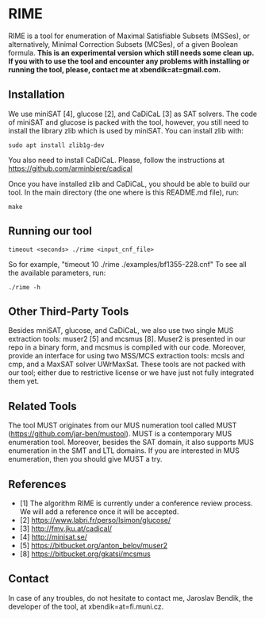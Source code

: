 # RIME

RIME is a tool for enumeration of Maximal Satisfiable Subsets (MSSes), or alternatively, Minimal Correction Subsets (MCSes), of a given Boolean formula. 
**This is an experimental version which still needs some clean up. If you with to use the tool and encounter any problems with installing or running the tool, please, contact me at xbendik=at=gmail.com.**


## Installation
We use miniSAT [4], glucose [2], and CaDiCaL [3] as SAT solvers. The code of miniSAT and glucose is packed with the tool, however, you still need to install the library zlib which is used by miniSAT. You can install zlib with:
```
sudo apt install zlib1g-dev
```

You also need to install CaDiCaL. Please, follow the instructions at https://github.com/arminbiere/cadical

Once you have installed zlib and CaDiCaL, you should be able to build our tool.
In the main directory (the one where is this README.md file), run:
```
make
```

## Running our tool
```
timeout <seconds> ./rime <input_cnf_file>
```

So for example, "timeout 10 ./rime ./examples/bf1355-228.cnf"
To see all the available parameters, run:
```
./rime -h
```

## Other Third-Party Tools
Besides mniSAT, glucose, and CaDiCaL, we also use two single MUS extraction tools: muser2 [5] and mcsmus [8]. Muser2 is presented in our repo in a binary form, and mcsmus is compiled with our code. Moreover, provide an interface for using two MSS/MCS extraction tools: mcsls and cmp, and a MaxSAT solver UWrMaxSat. These tools are not packed with our tool; either due to restrictive license or we have just not fully integrated them yet. 

## Related Tools
The tool MUST originates from our MUS numeration tool called MUST (https://github.com/jar-ben/mustool). MUST is a contemporary MUS enumeration tool. Moreover, besides the SAT domain, it also supports MUS enumeration in the SMT and LTL domains. If you are interested in MUS enumeration, then you should give MUST a try. 

## References
* [1] The algorithm RIME is currently under a conference review process. We will add a reference once it will be accepted. 
* [2] https://www.labri.fr/perso/lsimon/glucose/
* [3] http://fmv.jku.at/cadical/
* [4] http://minisat.se/
* [5] https://bitbucket.org/anton_belov/muser2
* [8] https://bitbucket.org/gkatsi/mcsmus

## Contact
In case of any troubles, do not hesitate to contact me, Jaroslav Bendik, the developer of the tool, at xbendik=at=fi.muni.cz.



